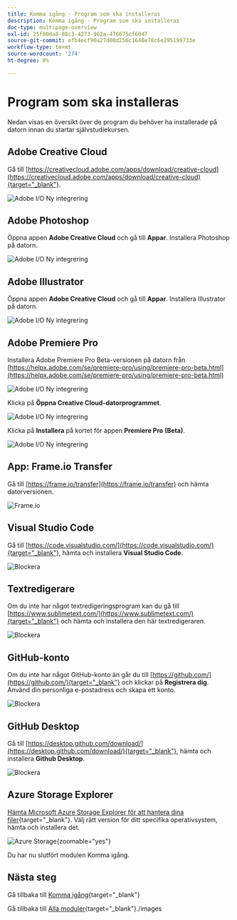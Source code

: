 ```yaml
---
title: Komma igång - Program som ska installeras
description: Komma igång - Program som ska installeras
doc-type: multipage-overview
exl-id: 25f80da8-88c3-4273-962a-476675cf6047
source-git-commit: efb4ecf90a27d00d256c1648e78c6e295199733e
workflow-type: tm+mt
source-wordcount: '274'
ht-degree: 0%

---
```


# Program som ska installeras

Nedan visas en översikt över de program du behöver ha installerade på datorn innan du startar självstudiekursen.

## Adobe Creative Cloud

Gå till [https://creativecloud.adobe.com/apps/download/creative-cloud](https://creativecloud.adobe.com/apps/download/creative-cloud){target="_blank"}.

![Adobe I/O Ny integrering](./images/cc.png)

## Adobe Photoshop

Öppna appen **Adobe Creative Cloud** och gå till **Appar**. Installera Photoshop på datorn.

![Adobe I/O Ny integrering](./images/psd.png)

## Adobe Illustrator

Öppna appen **Adobe Creative Cloud** och gå till **Appar**. Installera Illustrator på datorn.

![Adobe I/O Ny integrering](./images/psd.png)

## Adobe Premiere Pro

Installera Adobe Premiere Pro Beta-versionen på datorn från [https://helpx.adobe.com/se/premiere-pro/using/premiere-pro-beta.html](https://helpx.adobe.com/se/premiere-pro/using/premiere-pro-beta.html)

![Adobe I/O Ny integrering](./images/prpro.png)

Klicka på **Öppna Creative Cloud-datorprogrammet**.

![Adobe I/O Ny integrering](./images/prpro1.png)

Klicka på **Installera** på kortet för appen **Premiere Pro (Beta)**.

![Adobe I/O Ny integrering](./images/prpro2.png)

## App: Frame.io Transfer

Gå till [https://frame.io/transfer](https://frame.io/transfer) och hämta datorversionen.

![Frame.io](./images/frameio11.png)

## Visual Studio Code

Gå till [https://code.visualstudio.com/](https://code.visualstudio.com/){target="_blank"}, hämta och installera **Visual Studio Code**.

![Blockera](./images/vsc1.png)

## Textredigerare

Om du inte har något textredigeringsprogram kan du gå till [https://www.sublimetext.com/](https://www.sublimetext.com/){target="_blank"} och hämta och installera den här textredigeraren.

![Blockera](./images/text1.png)

## GitHub-konto

Om du inte har något GitHub-konto än går du till [https://github.com/](https://github.com/){target="_blank"} och klickar på **Registrera dig**. Använd din personliga e-postadress och skapa ett konto.

![Blockera](./images/git.png)

## GitHub Desktop

Gå till [https://desktop.github.com/download/](https://desktop.github.com/download/){target="_blank"}, hämta och installera **Github Desktop**.

![Blockera](./images/block1.png)

## Azure Storage Explorer

[Hämta Microsoft Azure Storage Explorer för att hantera dina filer](https://azure.microsoft.com/en-us/products/storage/storage-explorer#Download-4){target="_blank"}. Välj rätt version för ditt specifika operativsystem, hämta och installera det.

![Azure Storage](./images/az10.png){zoomable="yes"}

Du har nu slutfört modulen Komma igång.

## Nästa steg

Gå tillbaka till [Komma igång](./getting-started.md){target="_blank"}

Gå tillbaka till [Alla moduler](./../../../overview.md){target="_blank"}./images
